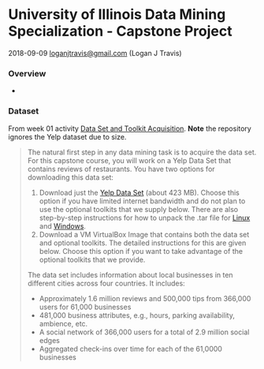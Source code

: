 # University of Illinois Data Mining Specialization - Capstone Project
2018-09-09
loganjtravis@gmail.com (Logan J Travis)

### Overview

*

### Dataset

From week 01 activity [Data Set and Toolkit Acquisition](https://www.coursera.org/learn/data-mining-project/supplement/Ij7rp/data-set-and-toolkit-acquisition). **Note** the repository ignores the Yelp dataset due to size.

> The natural first step in any data mining task is to acquire the data set. For this capstone course, you will work on a Yelp Data Set that contains reviews of restaurants. You have two options for downloading this data set:
> 
> 1. Download just the [Yelp Data Set](https://d396qusza40orc.cloudfront.net/dataminingcapstone/YelpDataset/yelp_dataset.tar.gz) (about 423 MB). Choose this option if you have limited internet bandwidth and do not plan to use the optional toolkits that we supply below. There are also step-by-step instructions for how to unpack the .tar file for [Linux](http://www.cyberciti.biz/faq/linux-unix-bsd-extract-targz-file/) and [Windows](https://wiki.haskell.org/How_to_unpack_a_tar_file_in_Windows).
> 2. Download a VM VirtualBox Image that contains both the data set and optional toolkits. The detailed instructions for this are given below. Choose this option if you want to take advantage of the optional toolkits that we provide.
> 
> The data set includes information about local businesses in ten different cities across four countries. It includes:
> 
> * Approximately 1.6 million reviews and 500,000 tips from 366,000 users for 61,000 businesses
> * 481,000 business attributes, e.g., hours, parking availability, ambience, etc.
> * A social network of 366,000 users for a total of 2.9 million social edges
> * Aggregated check-ins over time for each of the 61,0000 businesses